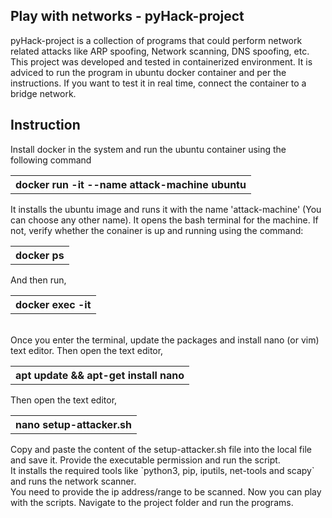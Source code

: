 ## Play with networks - pyHack-project
pyHack-project is a collection of programs that could perform network related attacks like ARP spoofing, Network scanning, DNS spoofing, etc.
This project was developed and tested in containerized environment. It is adviced to run the program in ubuntu docker container and per the instructions.
If you want to test it in real time, connect the container to a bridge network.

<h2>Instruction</h2>
Install docker in the system and run the ubuntu container using the following command<br>
<table><tr>
    <th>docker run -it --name attack-machine ubuntu</th>
</tr></table>
It installs the ubuntu image and runs it with the name 'attack-machine' (You can choose any other name). 
It opens the bash terminal for the machine. If not, verify whether the conainer is up and running using the command:
<table><tr>
    <th>docker ps</th>
</tr></table>
And then run,
<table><tr>
    <th>docker exec -it <conatiner-name></th>
</tr></table>
<br>
Once you enter the terminal, update the packages and install nano (or vim) text editor. Then open the text editor,
<table><tr>
    <th>apt update && apt-get install nano</th>
</tr></table>
 Then open the text editor,
 <table><tr>
    <th>nano setup-attacker.sh</th>
</tr></table>
Copy and paste the content of the setup-attacker.sh file into the local file and save it. Provide the executable permission and run the script.
<br>
It installs the required tools like `python3, pip, iputils, net-tools and scapy` and runs the network scanner. 
<br>
You need to provide the ip address/range to be scanned. 
Now you can play with the scripts.
Navigate to the project folder and run the programs.
